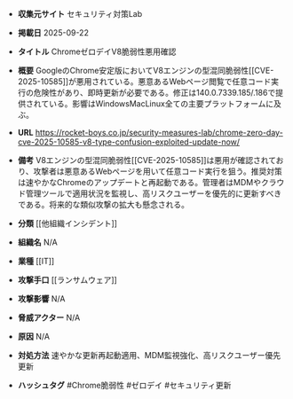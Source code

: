 - **収集元サイト**
セキュリティ対策Lab

- **掲載日**
2025-09-22

- **タイトル**
ChromeゼロデイV8脆弱性悪用確認

- **概要**
GoogleのChrome安定版においてV8エンジンの型混同脆弱性[[CVE-2025-10585]]が悪用されている。悪意あるWebページ閲覧で任意コード実行の危険性があり、即時更新が必要である。修正は140.0.7339.185/.186で提供されている。影響はWindowsMacLinux全ての主要プラットフォームに及ぶ。

- **URL**
https://rocket-boys.co.jp/security-measures-lab/chrome-zero-day-cve-2025-10585-v8-type-confusion-exploited-update-now/

- **備考**
V8エンジンの型混同脆弱性[[CVE-2025-10585]]は悪用が確認されており、攻撃者は悪意あるWebページを用いて任意コード実行を狙う。推奨対策は速やかなChromeのアップデートと再起動である。管理者はMDMやクラウド管理ツールで適用状況を監視し、高リスクユーザーを優先的に更新すべきである。将来的な類似攻撃の拡大も懸念される。

- **分類**
[[他組織インシデント]]

- **組織名**
N/A

- **業種**
[[IT]]

- **攻撃手口**
[[ランサムウェア]]

- **攻撃影響**
N/A

- **脅威アクター**
N/A

- **原因**
N/A

- **対処方法**
速やかな更新再起動適用、MDM監視強化、高リスクユーザー優先更新

- **ハッシュタグ**
#Chrome脆弱性 #ゼロデイ #セキュリティ更新
